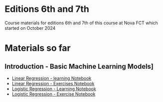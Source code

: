 # Editions 6th and 7th
Course materials for editions 6th and 7th of this course at Nova FCT which started on October 2024

# Materials so far

## Introduction - Basic Machine Learning Models]


- [Linear Regression - learning Notebook](https://colab.research.google.com/github/samsung-ai-course/6-7-edition/blob/main/Introduction%20-%20Basic-Machine-Learning-Models/Linear%20Regression/Learning%20Notebook.ipynb)
- [Linear Regression - Exercises Notebook](https://colab.research.google.com/github/samsung-ai-course/6-7-edition/blob/main/Introduction%20-%20Basic-Machine-Learning-Models/Linear%20Regression/Exercise%20Notebook.ipynb)
- [Logistic Regression - Learning Notebook](https://colab.research.google.com/github/samsung-ai-course/6-7-edition/blob/main/Introduction%20-%20Basic-Machine-Learning-Models/Logistic%20Regression/Learning%20Notebook.ipynb)
- [Logistic Regression - Exercise Notebook](https://colab.research.google.com/github/samsung-ai-course/6-7-edition/blob/main/Introduction%20-%20Basic-Machine-Learning-Models/Logistic%20Regression/Exercise%20Notebook.ipynb)
 
